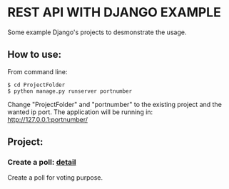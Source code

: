 # REST API WITH DJANGO EXAMPLE
Some example Django's projects to desmonstrate the usage.

## How to use:
From command line: 
```
$ cd ProjectFolder
$ python manage.py runserver portnumber
```
Change "ProjectFolder" and "portnumber" to the existing project and the wanted ip port. The application will be running in: http://127.0.0.1:portnumber/

## Project: 

### Create a poll: [detail](https://github.com/Aleadinglight/DjangoRestAPI/tree/master/polls)
Create a poll for voting purpose.

